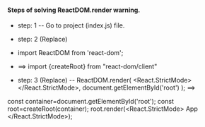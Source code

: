 #### Steps of solving ReactDOM.render warning.
- step: 1 
-- Go to project (index.js) file.
- step: 2 (Replace) 
- import ReactDOM from 'react-dom'; 
- ==> import {createRoot} from "react-dom/client"

- step: 3 (Replace)
-- ReactDOM.render(
  <React.StrictMode>
    <App />
  </React.StrictMode>,
  document.getElementById('root')
);
==>

const container=document.getElementById('root');
const root=createRoot(container);
root.render(<React.StrictMode>
  App 
</React.StrictMode>);